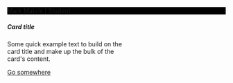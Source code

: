 <link type="text/css" rel="stylesheet" href="/assets/css/bootstrap.css" />

<div class="container fixed-top header" style="background-color: black">
Mark Makris | Student
</div>

  <div class="card" style="width: 18rem;">
  <div class="card-body">
    <h5 class="card-title">Card title</h5>
    <p class="card-text">Some quick example text to build on the card title and make up the bulk of the card's content.</p>
    <a href="#" class="btn btn-primary">Go somewhere</a>
  </div>
</div>